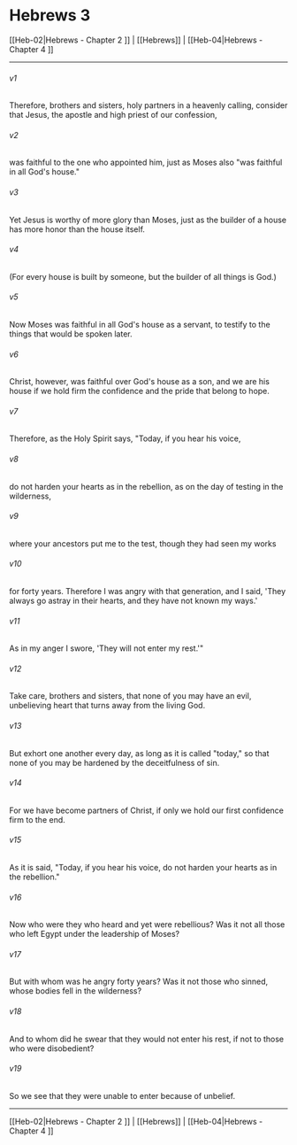 # Hebrews 3

[[Heb-02|Hebrews - Chapter 2 ]] | [[Hebrews]] | [[Heb-04|Hebrews - Chapter 4 ]]
***

###### v1
Therefore, brothers and sisters, holy partners in a heavenly calling, consider that Jesus, the apostle and high priest of our confession,
###### v2
was faithful to the one who appointed him, just as Moses also "was faithful in all God's house."
###### v3
Yet Jesus is worthy of more glory than Moses, just as the builder of a house has more honor than the house itself.
###### v4
(For every house is built by someone, but the builder of all things is God.)
###### v5
Now Moses was faithful in all God's house as a servant, to testify to the things that would be spoken later.
###### v6
Christ, however, was faithful over God's house as a son, and we are his house if we hold firm the confidence and the pride that belong to hope.
###### v7
Therefore, as the Holy Spirit says, "Today, if you hear his voice,
###### v8
do not harden your hearts as in the rebellion, as on the day of testing in the wilderness,
###### v9
where your ancestors put me to the test, though they had seen my works
###### v10
for forty years. Therefore I was angry with that generation, and I said, 'They always go astray in their hearts, and they have not known my ways.'
###### v11
As in my anger I swore, 'They will not enter my rest.'"
###### v12
Take care, brothers and sisters, that none of you may have an evil, unbelieving heart that turns away from the living God.
###### v13
But exhort one another every day, as long as it is called "today," so that none of you may be hardened by the deceitfulness of sin.
###### v14
For we have become partners of Christ, if only we hold our first confidence firm to the end.
###### v15
As it is said, "Today, if you hear his voice, do not harden your hearts as in the rebellion."
###### v16
Now who were they who heard and yet were rebellious? Was it not all those who left Egypt under the leadership of Moses?
###### v17
But with whom was he angry forty years? Was it not those who sinned, whose bodies fell in the wilderness?
###### v18
And to whom did he swear that they would not enter his rest, if not to those who were disobedient?
###### v19
So we see that they were unable to enter because of unbelief.

***

[[Heb-02|Hebrews - Chapter 2 ]] | [[Hebrews]] | [[Heb-04|Hebrews - Chapter 4 ]]

